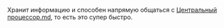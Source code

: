Хранит информацию и способен напрямую общаться с [Центральный процессор.md](Центральный%20процессор.md), то есть это супер быстро.